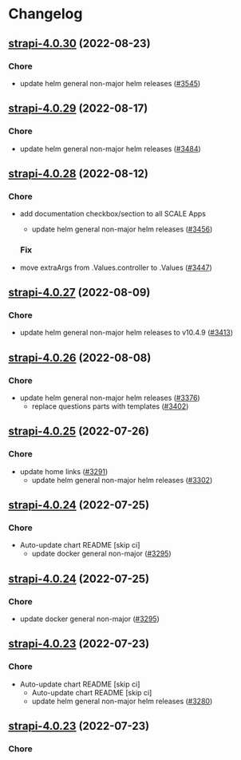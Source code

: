 # Changelog



## [strapi-4.0.30](https://github.com/truecharts/charts/compare/strapi-4.0.29...strapi-4.0.30) (2022-08-23)

### Chore

- update helm general non-major helm releases ([#3545](https://github.com/truecharts/charts/issues/3545))




## [strapi-4.0.29](https://github.com/truecharts/charts/compare/strapi-4.0.28...strapi-4.0.29) (2022-08-17)

### Chore

- update helm general non-major helm releases ([#3484](https://github.com/truecharts/charts/issues/3484))




## [strapi-4.0.28](https://github.com/truecharts/charts/compare/strapi-4.0.27...strapi-4.0.28) (2022-08-12)

### Chore

- add documentation checkbox/section to all SCALE Apps
  - update helm general non-major helm releases ([#3456](https://github.com/truecharts/charts/issues/3456))

  ### Fix

- move extraArgs from .Values.controller to .Values ([#3447](https://github.com/truecharts/charts/issues/3447))




## [strapi-4.0.27](https://github.com/truecharts/charts/compare/strapi-4.0.26...strapi-4.0.27) (2022-08-09)

### Chore

- update helm general non-major helm releases to v10.4.9 ([#3413](https://github.com/truecharts/charts/issues/3413))




## [strapi-4.0.26](https://github.com/truecharts/charts/compare/strapi-4.0.25...strapi-4.0.26) (2022-08-08)

### Chore

- update helm general non-major helm releases ([#3376](https://github.com/truecharts/charts/issues/3376))
  - replace questions parts with templates ([#3402](https://github.com/truecharts/charts/issues/3402))




## [strapi-4.0.25](https://github.com/truecharts/apps/compare/strapi-4.0.24...strapi-4.0.25) (2022-07-26)

### Chore

- update home links ([#3291](https://github.com/truecharts/apps/issues/3291))
  - update helm general non-major helm releases ([#3302](https://github.com/truecharts/apps/issues/3302))




## [strapi-4.0.24](https://github.com/truecharts/apps/compare/strapi-4.0.23...strapi-4.0.24) (2022-07-25)

### Chore

- Auto-update chart README [skip ci]
  - update docker general non-major ([#3295](https://github.com/truecharts/apps/issues/3295))




## [strapi-4.0.24](https://github.com/truecharts/apps/compare/strapi-4.0.23...strapi-4.0.24) (2022-07-25)

### Chore

- update docker general non-major ([#3295](https://github.com/truecharts/apps/issues/3295))




## [strapi-4.0.23](https://github.com/truecharts/apps/compare/strapi-4.0.22...strapi-4.0.23) (2022-07-23)

### Chore

- Auto-update chart README [skip ci]
  - Auto-update chart README [skip ci]
  - update helm general non-major helm releases ([#3280](https://github.com/truecharts/apps/issues/3280))




## [strapi-4.0.23](https://github.com/truecharts/apps/compare/strapi-4.0.22...strapi-4.0.23) (2022-07-23)

### Chore

